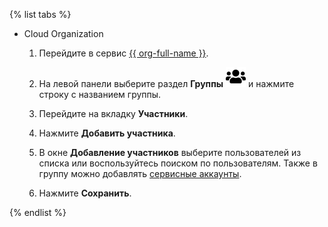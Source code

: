 {% list tabs %}

- Cloud Organization

    1. Перейдите в сервис [{{ org-full-name }}]({{link-org-main}}).

    1. На левой панели выберите раздел **Группы** ![icon-services](../../_assets/organization/icon-groups.svg) и нажмите строку с названием группы.

    1. Перейдите на вкладку **Участники**.

    1. Нажмите **Добавить участника**.

    1. В окне **Добавление участников** выберите пользователей из списка или воспользуйтесь поиском по пользователям. Также в группу можно добавлять [сервисные аккаунты](../../iam/concepts/users/service-accounts.md).

    1. Нажмите **Сохранить**.

{% endlist %}